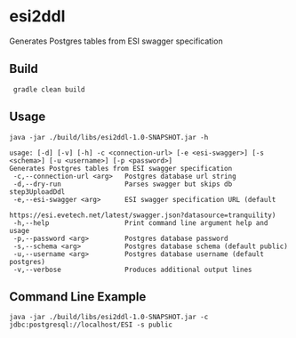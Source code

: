 # esi2ddl
Generates Postgres tables from ESI swagger specification
## Build
` gradle clean build`
## Usage
`java -jar ./build/libs/esi2ddl-1.0-SNAPSHOT.jar -h`
```shell
usage: [-d] [-v] [-h] -c <connection-url> [-e <esi-swagger>] [-s <schema>] [-u <username>] [-p <password>]
Generates Postgres tables from ESI swagger specification
 -c,--connection-url <arg>   Postgres database url string
 -d,--dry-run                Parses swagger but skips db step3UploadDdl
 -e,--esi-swagger <arg>      ESI swagger specification URL (default
                             https://esi.evetech.net/latest/swagger.json?datasource=tranquility)
 -h,--help                   Print command line argument help and usage
 -p,--password <arg>         Postgres database password
 -s,--schema <arg>           Postgres database schema (default public)
 -u,--username <arg>         Postgres database username (default postgres)
 -v,--verbose                Produces additional output lines
```

## Command Line Example
`java -jar ./build/libs/esi2ddl-1.0-SNAPSHOT.jar -c jdbc:postgresql://localhost/ESI -s public`

